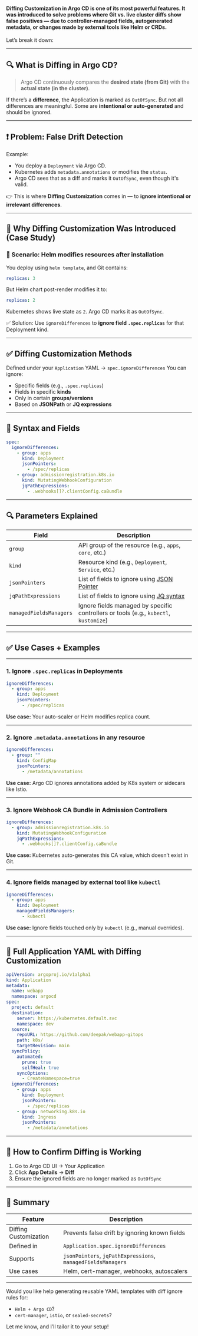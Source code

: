 
#### **Diffing Customization** in Argo CD is one of its most powerful features. It was introduced to solve problems where **Git vs. live cluster diffs show false positives** — due to controller-managed fields, autogenerated metadata, or changes made by external tools like Helm or CRDs.

Let’s break it down:

---

## 🔍 What is Diffing in Argo CD?

> Argo CD continuously compares the **desired state (from Git)** with the **actual state (in the cluster)**.

If there’s a **difference**, the Application is marked as `OutOfSync`. But not all differences are meaningful. Some are **intentional or auto-generated** and should be ignored.

---

## ❗ Problem: False Drift Detection

Example:

* You deploy a `Deployment` via Argo CD.
* Kubernetes adds `metadata.annotations` or modifies the `status`.
* Argo CD sees that as a diff and marks it `OutOfSync`, even though it's valid.

👉 This is where **Diffing Customization** comes in — to **ignore intentional or irrelevant differences**.

---

## 🎯 Why Diffing Customization Was Introduced (Case Study)

### 📘 Scenario: Helm modifies resources after installation

You deploy using `helm template`, and Git contains:

```yaml
replicas: 3
```

But Helm chart post-render modifies it to:

```yaml
replicas: 2
```

Kubernetes shows live state as `2`. Argo CD marks it as `OutOfSync`.

✅ Solution: Use `ignoreDifferences` to **ignore field `.spec.replicas`** for that Deployment kind.

---

## ✅ Diffing Customization Methods

Defined under your `Application` YAML → `spec.ignoreDifferences`
You can ignore:

* Specific fields (e.g., `.spec.replicas`)
* Fields in specific **kinds**
* Only in certain **groups/versions**
* Based on **JSONPath** or **JQ expressions**

---

## 🧱 Syntax and Fields

```yaml
spec:
  ignoreDifferences:
    - group: apps
      kind: Deployment
      jsonPointers:
        - /spec/replicas
    - group: admissionregistration.k8s.io
      kind: MutatingWebhookConfiguration
      jqPathExpressions:
        - .webhooks[]?.clientConfig.caBundle
```

---

## 🔍 Parameters Explained

| Field                   | Description                                                                           |
| ----------------------- | ------------------------------------------------------------------------------------- |
| `group`                 | API group of the resource (e.g., `apps`, `core`, etc.)                                |
| `kind`                  | Resource kind (e.g., `Deployment`, `Service`, etc.)                                   |
| `jsonPointers`          | List of fields to ignore using [JSON Pointer](https://tools.ietf.org/html/rfc6901)    |
| `jqPathExpressions`     | List of fields to ignore using [JQ syntax](https://stedolan.github.io/jq/manual/)     |
| `managedFieldsManagers` | Ignore fields managed by specific controllers or tools (e.g., `kubectl`, `kustomize`) |

---

## ✅ Use Cases + Examples

---

### 1. **Ignore `.spec.replicas` in Deployments**

```yaml
ignoreDifferences:
  - group: apps
    kind: Deployment
    jsonPointers:
      - /spec/replicas
```

**Use case:** Your auto-scaler or Helm modifies replica count.

---

### 2. **Ignore `.metadata.annotations` in any resource**

```yaml
ignoreDifferences:
  - group: ""
    kind: ConfigMap
    jsonPointers:
      - /metadata/annotations
```

**Use case:** Argo CD ignores annotations added by K8s system or sidecars like Istio.

---

### 3. **Ignore Webhook CA Bundle in Admission Controllers**

```yaml
ignoreDifferences:
  - group: admissionregistration.k8s.io
    kind: MutatingWebhookConfiguration
    jqPathExpressions:
      - .webhooks[]?.clientConfig.caBundle
```

**Use case:** Kubernetes auto-generates this CA value, which doesn’t exist in Git.

---

### 4. **Ignore fields managed by external tool like `kubectl`**

```yaml
ignoreDifferences:
  - group: apps
    kind: Deployment
    managedFieldsManagers:
      - kubectl
```

**Use case:** Ignore fields touched only by `kubectl` (e.g., manual overrides).

---

## 📘 Full Application YAML with Diffing Customization

```yaml
apiVersion: argoproj.io/v1alpha1
kind: Application
metadata:
  name: webapp
  namespace: argocd
spec:
  project: default
  destination:
    server: https://kubernetes.default.svc
    namespace: dev
  source:
    repoURL: https://github.com/deepak/webapp-gitops
    path: k8s/
    targetRevision: main
  syncPolicy:
    automated:
      prune: true
      selfHeal: true
    syncOptions:
      - CreateNamespace=true
  ignoreDifferences:
    - group: apps
      kind: Deployment
      jsonPointers:
        - /spec/replicas
    - group: networking.k8s.io
      kind: Ingress
      jsonPointers:
        - /metadata/annotations
```

---

## 🔄 How to Confirm Diffing is Working

1. Go to Argo CD UI → Your Application
2. Click **App Details** → **Diff**
3. Ensure the ignored fields are no longer marked as `OutOfSync`

---

## 🧠 Summary

| Feature               | Description                                                  |
| --------------------- | ------------------------------------------------------------ |
| Diffing Customization | Prevents false drift by ignoring known fields                |
| Defined in            | `Application.spec.ignoreDifferences`                         |
| Supports              | `jsonPointers`, `jqPathExpressions`, `managedFieldsManagers` |
| Use cases             | Helm, cert-manager, webhooks, autoscalers                    |

---

Would you like help generating reusable YAML templates with diff ignore rules for:

* `Helm + Argo CD`?
* `cert-manager`, `istio`, or `sealed-secrets`?

Let me know, and I’ll tailor it to your setup!
